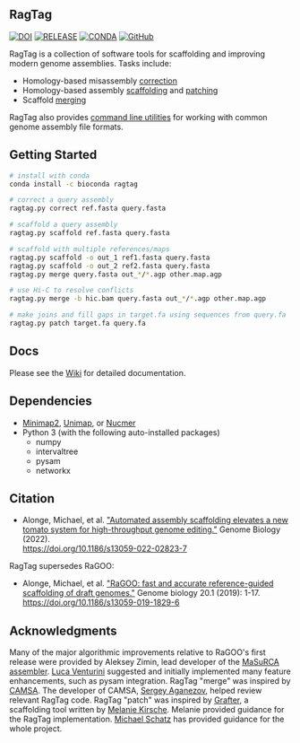 

## RagTag 

[![DOI](https://zenodo.org/badge/242898323.svg)](https://zenodo.org/badge/latestdoi/242898323) [![RELEASE](https://img.shields.io/github/v/release/malonge/RagTag?color=EE7733)](https://github.com/malonge/RagTag/releases/tag/v2.1.0) [![CONDA](https://img.shields.io/conda/dn/bioconda/ragtag?color=009988&label=conda)](https://anaconda.org/bioconda/ragtag) [![GitHub](https://img.shields.io/github/license/malonge/RagTag?color=CC3311)](https://github.com/malonge/RagTag/blob/master/LICENSE)

RagTag is a collection of software tools for scaffolding and improving modern genome assemblies. Tasks include:

- Homology-based misassembly [correction](https://github.com/malonge/RagTag/wiki/correct)
- Homology-based assembly [scaffolding](https://github.com/malonge/RagTag/wiki/scaffold) and [patching](https://github.com/malonge/RagTag/wiki/patch)
- Scaffold [merging](https://github.com/malonge/RagTag/wiki/merge)
  
RagTag also provides [command line utilities](https://github.com/malonge/RagTag/wiki/Usage) for working with common genome assembly file formats.


## Getting Started

```bash
# install with conda
conda install -c bioconda ragtag

# correct a query assembly
ragtag.py correct ref.fasta query.fasta

# scaffold a query assembly
ragtag.py scaffold ref.fasta query.fasta

# scaffold with multiple references/maps
ragtag.py scaffold -o out_1 ref1.fasta query.fasta
ragtag.py scaffold -o out_2 ref2.fasta query.fasta
ragtag.py merge query.fasta out_*/*.agp other.map.agp

# use Hi-C to resolve conflicts
ragtag.py merge -b hic.bam query.fasta out_*/*.agp other.map.agp

# make joins and fill gaps in target.fa using sequences from query.fa
ragtag.py patch target.fa query.fa
```

## Docs
Please see the [Wiki](https://github.com/malonge/RagTag/wiki) for detailed documentation.

## Dependencies
- [Minimap2](https://github.com/lh3/minimap2), [Unimap](https://github.com/lh3/unimap), or [Nucmer](http://mummer.sourceforge.net/)
- Python 3 (with the following auto-installed packages)
    - numpy
    - intervaltree
    - pysam
    - networkx
    
## Citation

- Alonge, Michael, et al. ["Automated assembly scaffolding elevates a new tomato system for high-throughput genome editing."](https://genomebiology.biomedcentral.com/articles/10.1186/s13059-022-02823-7) Genome Biology (2022). <br>https://doi.org/10.1186/s13059-022-02823-7

RagTag supersedes RaGOO:

- Alonge, Michael, et al. ["RaGOO: fast and accurate reference-guided scaffolding of draft genomes."](https://genomebiology.biomedcentral.com/articles/10.1186/s13059-019-1829-6) Genome biology 20.1 (2019): 1-17. <br>https://doi.org/10.1186/s13059-019-1829-6

## Acknowledgments

Many of the major algorithmic improvements relative to RaGOO's first release were provided by Aleksey Zimin, lead developer of the [MaSuRCA assembler](https://github.com/alekseyzimin/masurca). [Luca Venturini](https://github.com/lucventurini) suggested and initially implemented many feature enhancements, such as pysam integration. RagTag "merge" was inspired by [CAMSA](https://doi.org/10.1186/s12859-017-1919-y). The developer of CAMSA, [Sergey Aganezov](https://github.com/aganezov), helped review relevant RagTag code. RagTag "patch" was inspired by [Grafter](https://github.com/mkirsche/Grafter), a scaffolding tool written by [Melanie Kirsche](https://github.com/mkirsche). Melanie provided guidance for the RagTag implementation. [Michael Schatz](http://schatz-lab.org/) has provided guidance for the whole project.   
